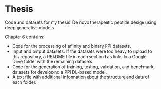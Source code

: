 # Thesis
Code and datasets for my thesis: De novo therapeutic peptide design using deep generative models.

Chapter 6 contains:
* Code for the processing of affinity and binary PPI datasets.
* Input and output datasets. If the datasets were too heavy to upload to this repository, a README file in each section has links to a Google Drive folder with the remaining datasets.
* Code for the generation of training, testing, validation, and benchmark datasets for developing a PPI DL-based model.
* A text file with additional information about the structure and data of each folder. 

